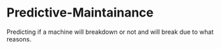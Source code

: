 # Predictive-Maintainance
Predicting if a machine will breakdown or not and will break due to what reasons.
